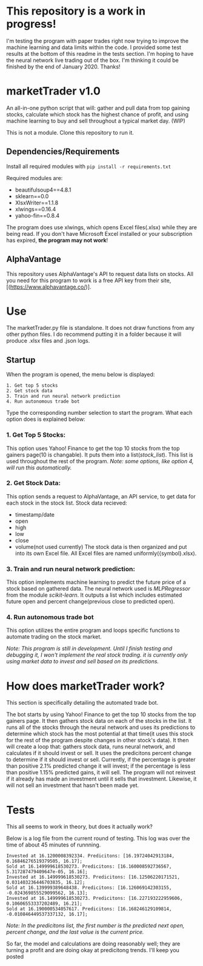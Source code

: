 # This repository is a work in progress!
I'm testing the program with paper trades right now trying to improve the machine learning and data limits within the code. I provided some test results at the bottom of this readme in the tests section. I'm hoping to have the neural network live trading out of the box. I'm thinking it could be finished by the end of January 2020. Thanks!
# marketTrader v1.0
An all-in-one python script that will: gather and pull data from top gaining stocks, calculate which stock has the highest chance of profit, and using machine learning to buy and sell throughout a typical market day. (WIP)

This is not a module. Clone this repository to run it.
## Dependencies/Requirements
Install all required modules with
```pip install -r requirements.txt```

Required modules are:
- beautifulsoup4==4.8.1
- sklearn==0.0
- XlsxWriter==1.1.8
- xlwings==0.16.4
- yahoo-fin==0.8.4

The program does use xlwings, which opens Excel files(.xlsx) while they are being read. If you don't have Microsoft Excel installed or your subscription has expired, **the program may not work**!
## AlphaVantage
This repository uses AlphaVantage's API to request data lists on stocks. All you need for this program to work is a free API key from their site, [(https://www.alphavantage.co/)].
# Use
The marketTrader.py file is standalone. It does not draw functions from any other python files. I do recommend putting it in a folder because it will produce .xlsx files and .json logs.
## Startup
When the program is opened, the menu below is displayed:
```
1. Get top 5 stocks
2. Get stock data
3. Train and run neural network prediction
4. Run autonomous trade bot
```
Type the corresponding number selection to start the program. What each option does is explained below:
### 1. Get Top 5 Stocks:
This option uses Yahoo! Finance to get the top 10 stocks from the top gainers page(10 is changable). It puts them into a list(*stock_list*). This list is used throughout the rest of the program. *Note: some options, like option 4, will run this automatically.*
### 2. Get Stock Data:
This option sends a request to AlphaVantage, an API service, to get data for each stock in the stock list. 
Stock data recieved:
- timestamp/date
- open
- high
- low
- close
- volume(not used currently)
The stock data is then organized and put into its own Excel file. All Excel files are named uniformly({symbol}.xlsx).
### 3. Train and run neural network prediction:
This option implements machine learning to predict the future price of a stock based on gathered data. The neural network used is *MLPRegressor* from the module *scikit-learn*. It outputs a list which includes estimated future open and percent change(previous close to predicted open).
### 4. Run autonomous trade bot
This option utilizes the entire program and loops specific functions to automate trading on the stock market.

*Note: This program is still in development. Until I finish testing and debugging it, I won't implement the real stock trading. 
it is currently only using market data to invest and sell based on its predictions.*
# How does marketTrader work?
This section is specifically detailing the automated trade bot. 

The bot starts by using Yahoo! Finance to get the top 10 stocks from the top gainers page. It then gathers stock data on each of the stocks in the list. It runs all of the stocks through the neural network and uses its predictions to determine which stock has the most potential at that time(it uses this stock for the rest of the program despite changes in other stock's data). It then will create a loop that: gathers stock data, runs neural network, and calculates if it should invest or sell. It uses the predicitons percent change to determine if it should invest or sell. Currently, if the percentage is greater than positive 2.1% predicted change it will invest; if the percentage is less than positive 1.15% predicted gains, it will sell. The program will not reinvest if it already has made an investment until it sells that investment. Likewise, it will not sell an investment that hasn't been made yet.
# Tests
This all seems to work in theory, but does it actually work?

Below is a log file from the current round of testing. This log was over the time of about 45 minutes of runnning.
```
Invested at 16.1200008392334. Predicitons: [16.19724042913184, 0.16846276519379505, 16.17];
Sold at 16.149999618530273. Predicitons: [16.160008592736567, 5.317287479409647e-05, 16.16];
Invested at 16.149999618530273. Predicitons: [16.12506220171521, 0.031403236446703835, 16.12];
Sold at 16.139999389648438. Predicitons: [16.126069142303155, -0.024369855529099562, 16.13];
Invested at 16.149999618530273. Predicitons: [16.227193222959606, 0.10606553337202489, 16.21];
Sold at 16.190000534057617. Predicitons: [16.168246129109814, -0.010846449537337132, 16.17];
```
*Note: In the predicitons list, the first number is the predicted next open, percent change, and the last value is the current price.*

So far, the model and calculations are doing reasonably well; they are turning a profit and are doing okay at predicitong trends. I'll keep you posted
